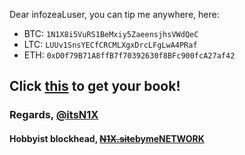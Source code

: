 Dear infozeaLuser, you can tip me anywhere, here:
- BTC: `1N1X8i5VuRS1BeMxiy5ZaeensjhsVWdQeC`
- LTC: `LUUv1SnsYECfCRCMLXgxDrcLFgLwA4PRaf`
- ETH: `0xD0f79B71A8ffB7f70392630f8BFc900fcA27af42`

## Click [this](5k.pdf) to get your book!

### Regards, [@itsN1X](https://about.me/itsN1X)

#### Hobbyist blockhead, [~~N1X.site~~bymeNETWORK](https://2by.me)


